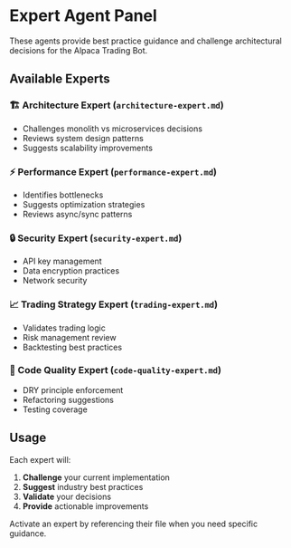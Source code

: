 # Expert Agent Panel

These agents provide best practice guidance and challenge architectural decisions for the Alpaca Trading Bot.

## Available Experts

### 🏗️ Architecture Expert (`architecture-expert.md`)
- Challenges monolith vs microservices decisions
- Reviews system design patterns
- Suggests scalability improvements

### ⚡ Performance Expert (`performance-expert.md`)
- Identifies bottlenecks
- Suggests optimization strategies
- Reviews async/sync patterns

### 🔒 Security Expert (`security-expert.md`)
- API key management
- Data encryption practices
- Network security

### 📈 Trading Strategy Expert (`trading-expert.md`)
- Validates trading logic
- Risk management review
- Backtesting best practices

### 🧹 Code Quality Expert (`code-quality-expert.md`)
- DRY principle enforcement
- Refactoring suggestions
- Testing coverage

## Usage

Each expert will:
1. **Challenge** your current implementation
2. **Suggest** industry best practices
3. **Validate** your decisions
4. **Provide** actionable improvements

Activate an expert by referencing their file when you need specific guidance.